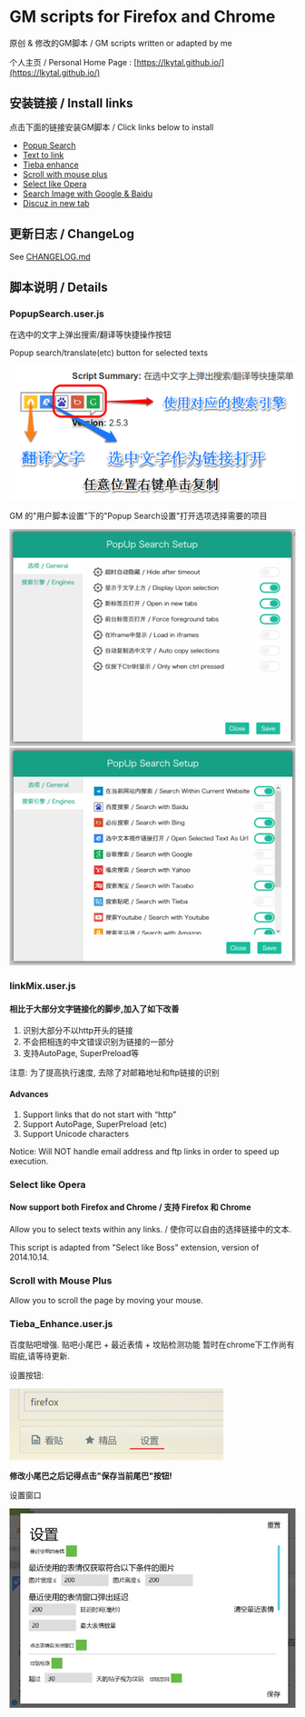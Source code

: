 # GM scripts for Firefox and Chrome

原创 & 修改的GM脚本 / GM scripts written or adapted by me

个人主页 / Personal Home Page : [https://lkytal.github.io/](https://lkytal.github.io/)

## 安装链接 / Install links

点击下面的链接安装GM脚本 / Click links below to install

* [Popup Search](https://git.oschina.net/coldfire/GM/raw/master/popsearch.user.js)
* [Text to link](https://git.oschina.net/coldfire/GM/raw/master/linkMix.user.js)
* [Tieba enhance](https://git.oschina.net/coldfire/GM/raw/master/tieba_enhance.user.js)
* [Scroll with mouse plus](https://git.oschina.net/coldfire/GM/raw/master/scroll.user.js)
* [Select like Opera](https://git.oschina.net/coldfire/GM/raw/master/select.user.js)
* [Search Image with Google & Baidu](https://git.oschina.net/coldfire/GM/raw/master/img.user.js)
* [Discuz in new tab](https://git.oschina.net/coldfire/GM/raw/master/discuz_in_tab.user.js)

## 更新日志 / ChangeLog

See [CHANGELOG.md](CHANGELOG.md)

## 脚本说明 / Details

### PopupSearch.user.js

在选中的文字上弹出搜索/翻译等快捷操作按钮

Popup search/translate(etc) button for selected texts

![Function](assets/t.png)

GM 的"用户脚本设置"下的"Popup Search设置"打开选项选择需要的项目

![Set](assets/pset1.png)
![Set](assets/pset2.png)

### linkMix.user.js

#### 相比于大部分文字链接化的脚步,加入了如下改善

1. 识别大部分不以http开头的链接
1. 不会把相连的中文错误识别为链接的一部分
1. 支持AutoPage, SuperPreload等

注意: 为了提高执行速度, 去除了对邮箱地址和ftp链接的识别

#### Advances

1. Support links that do not start with “http”
1. Support AutoPage, SuperPreload (etc)
1. Support Unicode characters

Notice: Will NOT handle email address and ftp links in order to speed up execution.

### Select like Opera

#### Now support both Firefox and Chrome / 支持 Firefox 和 Chrome

Allow you to select texts within any links. / 使你可以自由的选择链接中的文本.

This script is adapted from "Select like Boss" extension, version of 2014.10.14.

### Scroll with Mouse Plus

Allow you to scroll the page by moving your mouse.

### Tieba_Enhance.user.js

百度贴吧增强. 贴吧小尾巴 + 最近表情 + 坟贴检测功能
暂时在chrome下工作尚有瑕疵,请等待更新.

设置按钮:

![Set](assets/setbtn.png)

__修改小尾巴之后记得点击"保存当前尾巴"按钮!__

设置窗口

![Win](assets/win.jpg)
